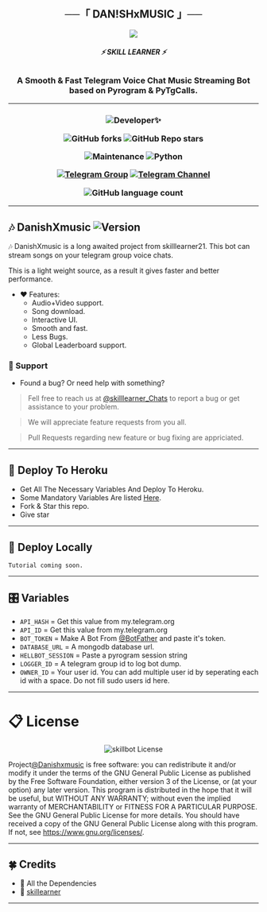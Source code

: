 <h2 align="center">
    ──「 DAN!SHxMUSIC  」──
</h2>
<p align="center">
  <img src="https://graph.org/file/876f7b95f00e9e557bfd8.jpg">
</p>

<h6 align="center">
  <b>⚡ SKILL LEARNER ⚡</b>
</h6>

<h3 align="center">
  <b>A Smooth & Fast Telegram Voice Chat Music Streaming Bot based on Pyrogram & PyTgCalls.</b>
</h3>

------
<h3 align="center">

  ![Developer✨](https://t.me/Mr_DaNiSh_kHaN21)
  
  ![GitHub forks](https://img.shields.io/github/forks/skill-learner21/DanishXmusic21?style=social)
  ![GitHub Repo stars](https://img.shields.io/github/stars/skill-learner21/DanishXmusic21?style=social)
  
  ![Maintenance](https://img.shields.io/badge/Maintained%3F-Yes-white?&style=social&logo=hugo)
  ![Python](https://img.shields.io/badge/Python-v3.11-white?style=social&logo=python)
    
  [![Telegram Group](https://img.shields.io/badge/Telegram-Group-white?&style=social&logo=telegram)](https://t.me/ThE_cHaTTeR_BoXx21)
  [![Telegram Channel](https://img.shields.io/badge/Telegram-Channel-white?&style=social&logo=telegram)](https://t.me/ThE_RoYaL_sQuAd)

  ![GitHub language count](https://img.shields.io/github/languages/count/skill-learner21/DanishXmusic21?&style=social&logo=hyper)
  
</h3>

------
## 🎶 DanishXmusic ![Version](https://img.shields.io/github/v/release/skill-learner21/DanishXmusic21?color=black&logo=github&logoColor=black&style=social)

🎶 DanishXmusic is a long awaited project from skilllearner21. This bot can stream songs on your telegram group voice chats.

This is a light weight source, as a result it gives faster and better performance.

- ❤️ Features:
  - Audio+Video support.
  - Song download.
  - Interactive UI.
  - Smooth and fast.
  - Less Bugs.
  - Global Leaderboard support.

### 📣 Support
- Found a bug? Or need help with something?

> Fell free to reach us at [@skilllearner_Chats](https://t.me/Skill_Learner_BoTz) to report a bug or get assistance to your problem.

> We will appreciate feature requests from you all.

> Pull Requests regarding new feature or bug fixing are appriciated.

------
## 🚀 Deploy To Heroku
- Get All The Necessary Variables And Deploy To Heroku.
- Some Mandatory Variables Are listed [Here](#Variables).
- Fork & Star this repo.
- Give star 
------
## 🚀 Deploy Locally

`Tutorial coming soon.`

------
## 🎛️ Variables

- `API_HASH`  =  Get this value from my.telegram.org
- `API_ID`  =  Get this value from my.telegram.org
- `BOT_TOKEN`  =  Make A Bot From [@BotFather](https://t.me/botfather) and paste it's token.
- `DATABASE_URL`  =  A mongodb database url.
- `HELLBOT_SESSION`  =  Paste a pyrogram session string
- `LOGGER_ID`  =  A telegram group id to log bot dump.
- `OWNER_ID` = Your user id. You can add multiple user id by seperating each id with a space. Do not fill sudo users id here.

------
# 📋 License

<p align="center">
    <img src="https://www.gnu.org/graphics/gplv3-or-later.png" alt="skillbot License">
</p>

Project[@Danishxmusic](https://github.com/skill-learner21/DanishXmusic21) is free software: you can redistribute it and/or modify
it under the terms of the GNU General Public License as published by
the Free Software Foundation, either version 3 of the License, or
(at your option) any later version.
This program is distributed in the hope that it will be useful,
but WITHOUT ANY WARRANTY; without even the implied warranty of
MERCHANTABILITY or FITNESS FOR A PARTICULAR PURPOSE.  See the
GNU General Public License for more details.
You should have received a copy of the GNU General Public License
along with this program. If not, see <https://www.gnu.org/licenses/>.

------
## 🍀 Credits

- 💖 All the Dependencies
- 💖 [skillearner](https://github.com/skill-learner21)

------





 
